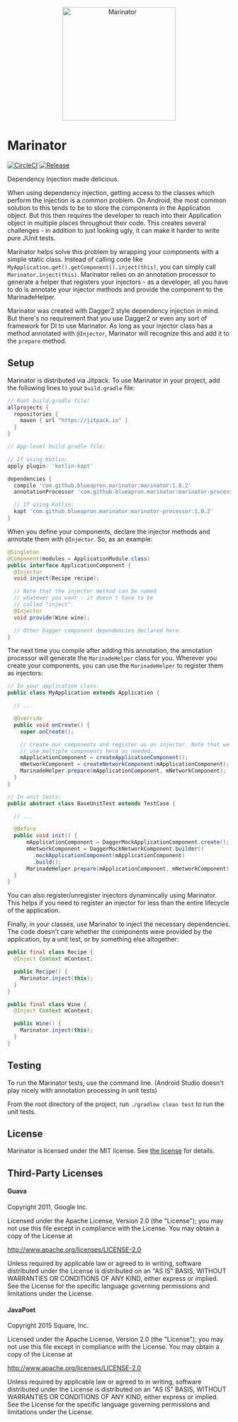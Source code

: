 <p align="center" >
  <img src="https://user-images.githubusercontent.com/16063079/29837717-f3a09954-8cc6-11e7-8b3b-c89719d5ac40.png" width=256px height=256 alt="Marinator" title="Marinator">
</p>

Marinator
============

[![CircleCI](https://circleci.com/gh/blueapron/marinator/tree/master.svg?style=shield&circle-token=3abd00c5089a936b41f8fc49bd5fffe0694ee8c6)](https://circleci.com/gh/blueapron/marinator/tree/master)
[![Release](https://jitpack.io/v/blueapron/marinator.svg)](https://jitpack.io/#blueapron/marinator)

Dependency Injection made delicious.

When using dependency injection, getting access to the classes which perform the injection is a common problem. On Android, the most common solution to this tends to be to store the components in the Application object. But this then requires the developer to reach into their Application object in multiple places throughout their code. This creates several challenges - in addition to just looking ugly, it can make it harder to write pure JUnit tests.

Marinator helps solve this problem by wrapping your components with a simple static class. Instead of calling code like `MyApplication.get().getComponent().inject(this)`, you can simply call `Marinator.inject(this)`. Marinator relies on an annotation processor to generate a helper that registers your injectors - as a developer, all you have to do is annotate your injector methods and provide the component to the MarinadeHelper.

Marinator was created with Dagger2 style dependency injection in mind. But there's no requirement that you use Dagger2 or even any sort of framework for DI to use Marinator. As long as your injector class has a method annotated with `@Injector`, Marinator will recognize this and add it to the `prepare` method.

Setup
------

Marinator is distributed via Jitpack. To use Marinator in your project, add the following lines to your `build.gradle` file:

```groovy
// Root build.gradle file:
allprojects {
  repositories {
    maven { url "https://jitpack.io" }
  }
}

// App-level build.gradle file:

// If using Kotlin:
apply plugin: 'kotlin-kapt'

dependencies {
  compile 'com.github.blueapron.marinator:marinator:1.0.2'
  annotationProcessor 'com.github.blueapron.marinator:marinator-processor:1.0.2'

  // If using Kotlin:
  kapt 'com.github.blueapron.marinator:marinator-processor:1.0.2'
}
```

When you define your components, declare the injector methods and annotate them with `@Injector`. So, as an example:

```java
@Singleton
@Component(modules = ApplicationModule.class)
public interface ApplicationComponent {
  @Injector
  void inject(Recipe recipe);

  // Note that the injector method can be named
  // whatever you want - it doesn't have to be
  // called "inject".
  @Injector
  void provide(Wine wine);

  // Other Dagger component dependencies declared here.
}
```

The next time you compile after adding this annotation, the annotation processor will generate the `MarinadeHelper` class for you. Wherever you create your components, you can use the `MarinadeHelper` to register them as injectors:

```java
// In your application class:
public class MyApplication extends Application {

  // ...

  @Override
  public void onCreate() {
    super.onCreate();

    // Create our components and register as an injector. Note that we can
    // use multiple components here as needed.
    mApplicationComponent = createApplicationComponent();
    mNetworkComponent = createNetworkComponent(mApplicationComponent);
    MarinadeHelper.prepare(mApplicationComponent, mNetworkComponent);
  }
}

// In unit tests:
public abstract class BaseUnitTest extends TestCase {

  // ...

  @Before
  public void init() {
      mApplicationComponent = DaggerMockApplicationComponent.create();
      mNetworkComponent = DaggerMockNetworkComponent.builder()
        .mockApplicationComponent(mApplicationComponent)
        .build();
      MarinadeHelper.prepare(mApplicationComponent, mNetworkComponent);
  }
}
```

You can also register/unregister injectors dynamincally using Marinator. This helps if you need to register an injector for less than the entire lifecycle of the application.

Finally, in your classes, use Marinator to inject the necessary dependencies. The code doesn't care whether the components were provided by the application, by a unit test, or by something else altogether:

```java
public final class Recipe {
  @Inject Context mContext;

  public Recipe() {
    Marinator.inject(this);
  }
}

public final class Wine {
  @Inject Context mContext;

  public Wine() {
    Marinator.inject(this);
  }
}
```

Testing
------

To run the Marinator tests, use the command line. (Android Studio doesn't play nicely with annotation processing in unit tests)

From the root directory of the project, run `./gradlew clean test` to run the unit tests.

License
-------

Marinator is licensed under the MIT license. See [the license](LICENSE) for details.

Third-Party Licenses
-------

#### Guava

Copyright 2011, Google Inc.

Licensed under the Apache License, Version 2.0 (the "License");
you may not use this file except in compliance with the License.
You may obtain a copy of the License at

   http://www.apache.org/licenses/LICENSE-2.0

Unless required by applicable law or agreed to in writing, software
distributed under the License is distributed on an "AS IS" BASIS,
WITHOUT WARRANTIES OR CONDITIONS OF ANY KIND, either express or implied.
See the License for the specific language governing permissions and
limitations under the License.

#### JavaPoet

Copyright 2015 Square, Inc.

Licensed under the Apache License, Version 2.0 (the "License");
you may not use this file except in compliance with the License.
You may obtain a copy of the License at

   http://www.apache.org/licenses/LICENSE-2.0

Unless required by applicable law or agreed to in writing, software
distributed under the License is distributed on an "AS IS" BASIS,
WITHOUT WARRANTIES OR CONDITIONS OF ANY KIND, either express or implied.
See the License for the specific language governing permissions and
limitations under the License.